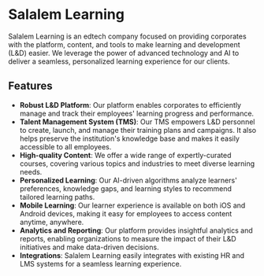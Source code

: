 # Salalem Learning

Salalem Learning is an edtech company focused on providing corporates with the platform, content, and tools to make learning and development (L&D) easier. We leverage the power of advanced technology and AI to deliver a seamless, personalized learning experience for our clients.

## Features

* **Robust L&D Platform**: Our platform enables corporates to efficiently manage and track their employees' learning progress and performance.
* **Talent Management System (TMS)**: Our TMS empowers L&D personnel to create, launch, and manage their training plans and campaigns. It also helps preserve the institution's knowledge base and makes it easily accessible to all employees.
* **High-quality Content**: We offer a wide range of expertly-curated courses, covering various topics and industries to meet diverse learning needs.
* **Personalized Learning**: Our AI-driven algorithms analyze learners' preferences, knowledge gaps, and learning styles to recommend tailored learning paths.
* **Mobile Learning**: Our learner experience is available on both iOS and Android devices, making it easy for employees to access content anytime, anywhere.
* **Analytics and Reporting**: Our platform provides insightful analytics and reports, enabling organizations to measure the impact of their L&D initiatives and make data-driven decisions.
* **Integrations**: Salalem Learning easily integrates with existing HR and LMS systems for a seamless learning experience.

